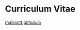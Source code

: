 <h1>Curriculum Vitae</h1>
<a href="https://maikontt.github.io" alt="Link do site">maikontt.github.io</a>

